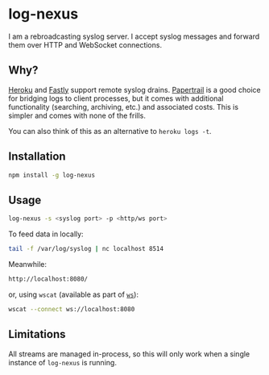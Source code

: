 # log-nexus

I am a rebroadcasting syslog server. I accept syslog messages and forward them
over HTTP and WebSocket connections.

## Why?

[Heroku](http://heroku.com/) and [Fastly](http://fastly.com/) support remote
syslog drains. [Papertrail](http://papertrailapp.com/) is a good choice for
bridging logs to client processes, but it comes with additional functionality
(searching, archiving, etc.) and associated costs. This is simpler and comes
with none of the frills.

You can also think of this as an alternative to `heroku logs -t`.

## Installation

```bash
npm install -g log-nexus
```

## Usage

```bash
log-nexus -s <syslog port> -p <http/ws port>
```

To feed data in locally:

```bash
tail -f /var/log/syslog | nc localhost 8514
```

Meanwhile:

```bash
http://localhost:8080/
```

or, using `wscat` (available as part of [`ws`](http://einaros.github.io/ws/)):

```bash
wscat --connect ws://localhost:8080
```

## Limitations

All streams are managed in-process, so this will only work when a single
instance of `log-nexus` is running.

